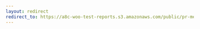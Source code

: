 ```yaml
---
layout: redirect
redirect_to: https://a8c-woo-test-reports.s3.amazonaws.com/public/pr-merge/39013/e2e/index.html
---
```

